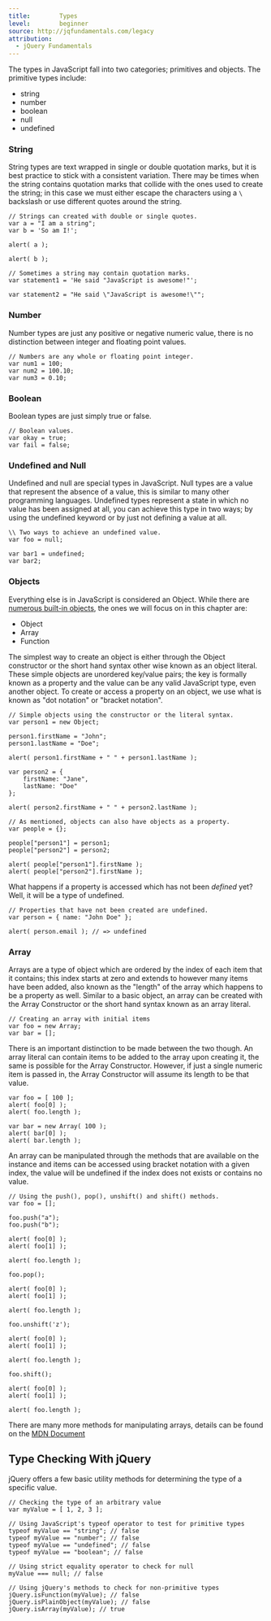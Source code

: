 ```yaml
---
title:        Types
level:        beginner
source: http://jqfundamentals.com/legacy
attribution: 
  - jQuery Fundamentals
---
```


The types in JavaScript fall into two categories; primitives and objects. The primitive types include:

* string
* number
* boolean
* null
* undefined

### String

String types are text wrapped in single or double quotation marks, but it is best practice to stick with a consistent variation. There may be times when the string contains quotation marks that collide with the ones used to create the string; in this case we must either escape the characters using a `\` backslash or use different quotes around the string.

```
// Strings can created with double or single quotes.
var a = "I am a string";
var b = 'So am I!';

alert( a );

alert( b );
```

```
// Sometimes a string may contain quotation marks.
var statement1 = 'He said "JavaScript is awesome!"';

var statement2 = "He said \"JavaScript is awesome!\"";
```

### Number

Number types are just any positive or negative numeric value, there is no distinction between integer and floating point values.

```
// Numbers are any whole or floating point integer.
var num1 = 100;
var num2 = 100.10;
var num3 = 0.10;
```

### Boolean
Boolean types are just simply true or false.

```
// Boolean values.
var okay = true;
var fail = false;
```

### Undefined and Null

Undefined and null are special types in JavaScript. Null types are a value that represent the absence of a value, this is similar to many other programming languages. Undefined types represent a state in which no value has been assigned at all, you can achieve this type in two ways; by using the undefined keyword or by just not defining a value at all.

```
\\ Two ways to achieve an undefined value.
var foo = null;

var bar1 = undefined;
var bar2;
```

### Objects

Everything else is in JavaScript is considered an Object. While there are [numerous built-in objects](https://developer.mozilla.org/en/JavaScript/Reference#Global_Objects, "MDN - Global Object Reference"), the ones we will focus on in this chapter are:

* Object
* Array
* Function

The simplest way to create an object is either through the Object constructor or the short hand syntax other wise known as an object literal. These simple objects are unordered key/value pairs; the key is formally known as a property and the value can be any valid JavaScript type, even another object. To create or access a property on an object, we use what is known as "dot notation" or "bracket notation".

```
// Simple objects using the constructor or the literal syntax.
var person1 = new Object;

person1.firstName = "John";
person1.lastName = "Doe";

alert( person1.firstName + " " + person1.lastName );

var person2 = {
    firstName: "Jane",
    lastName: "Doe"
};

alert( person2.firstName + " " + person2.lastName );
```

```
// As mentioned, objects can also have objects as a property.
var people = {};

people["person1"] = person1;
people["person2"] = person2;

alert( people["person1"].firstName );
alert( people["person2"].firstName );
```

What happens if a property is accessed which has not been *defined* yet? Well, it will be a type of undefined.

```
// Properties that have not been created are undefined.
var person = { name: "John Doe" };

alert( person.email ); // => undefined
```

### Array

Arrays are a type of object which are ordered by the index of each item that it contains; this index starts at zero and extends to however many items have been added, also known as the "length" of the array which happens to be a property as well. Similar to a basic object, an array can be created with the Array Constructor or the short hand syntax known as an array literal.

```
// Creating an array with initial items
var foo = new Array;
var bar = [];
```

There is an important distinction to be made between the two though. An array literal can contain items to be added to the array upon creating it, the same is possible for the Array Constructor. However, if just a single numeric item is passed in, the Array Constructor will assume its length to be that value.

```
var foo = [ 100 ];
alert( foo[0] );
alert( foo.length );

var bar = new Array( 100 );
alert( bar[0] );
alert( bar.length );
```

An array can be manipulated through the methods that are available on the instance and items can be accessed using bracket notation with a given index, the value will be undefined if the index does not exists or contains no value.

```
// Using the push(), pop(), unshift() and shift() methods.
var foo = [];

foo.push("a");
foo.push("b");

alert( foo[0] );
alert( foo[1] );

alert( foo.length );

foo.pop();

alert( foo[0] );
alert( foo[1] );

alert( foo.length );

foo.unshift('z');

alert( foo[0] );
alert( foo[1] );

alert( foo.length );

foo.shift();

alert( foo[0] );
alert( foo[1] );

alert( foo.length );
```

There are many more methods for manipulating arrays, details can be found on the [MDN Document](https://developer.mozilla.org/en/JavaScript/Reference/Global_Objects/Array "MDN - Array Reference")

## Type Checking With jQuery

jQuery offers a few basic utility methods for determining the type of a
specific value.

```
// Checking the type of an arbitrary value
var myValue = [ 1, 2, 3 ];

// Using JavaScript's typeof operator to test for primitive types
typeof myValue == "string"; // false
typeof myValue == "number"; // false
typeof myValue == "undefined"; // false
typeof myValue == "boolean"; // false

// Using strict equality operator to check for null
myValue === null; // false

// Using jQuery's methods to check for non-primitive types
jQuery.isFunction(myValue); // false
jQuery.isPlainObject(myValue); // false
jQuery.isArray(myValue); // true
```